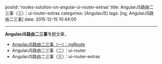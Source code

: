 postid: 'routes-solution-on-angular-ui-router-extras'
title: AngularJS路由二三事（三）：ui-router-extras
categories: [AngularJS]
tags: [ng, AngularJS路由二三事]
date: 2015-12-15 10:44:00

---

**AngularJS路由二三事**专题文章，

- [AngularJS路由二三事（一）：ngRoute](http://gejiawen.github.io/2015/12/15/routes-solution-on-angular-ng-route/)
- AngularJS路由二三事（二）：ui-router
- AngularJS路由二三事（三）：ui-router-extras


